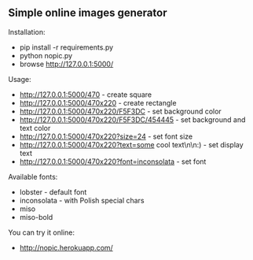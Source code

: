 Simple online images generator
------------------------------

Installation:

* pip install -r requirements.py
* python nopic.py
* browse http://127.0.0.1:5000/

Usage:
* http://127.0.0.1:5000/470 - create square
* http://127.0.0.1:5000/470x220 - create rectangle
* http://127.0.0.1:5000/470x220/F5F3DC - set background color
* http://127.0.0.1:5000/470x220/F5F3DC/454445 - set background and text color
* http://127.0.0.1:5000/470x220?size=24 - set font size
* http://127.0.0.1:5000/470x220?text=some cool text\n\n:) - set display text
* http://127.0.0.1:5000/470x220?font=inconsolata - set font

Available fonts:
* lobster - default font
* inconsolata - with Polish special chars
* miso
* miso-bold


You can try it online:

* http://nopic.herokuapp.com/
